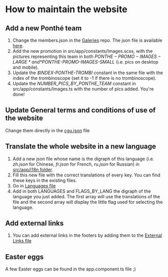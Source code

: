 # How to maintain the website

## Add a new Ponthé team
1. Change the members.json in the [Galeries](https://github.com/ENPC-Ponthe/Galeries) repo. The json file is available [here](https://github.com/ENPC-Ponthe/Galeries/tree/testing/web/app/instance/assets/data).
2. Add the new promotion in src/app/constants/Images.scss, with the pictures representing this team in both *$PONTHE-PROMO-IMAGES-LARGE* and *$PONTHE-PROMO-IMAGES-SMALL* (i.e. pics on desktop and mobile).
3. Update the *$INDEX-PONTHE-TROMBI* constant in the same file with the index of the trombinoscope (set it to -1 if there is no trombinoscope).
4. Update the *NUMBER_PICS_BY_PONTHE_TEAM* constant in src/app/constants/Images.ts with the number of pics added.
You're done!

## Update General terms and conditions of use of the website
Change them directly in the [cgu.json](https://github.com/ENPC-Ponthe/Galeries/blob/testing/web/app/instance/assets/data/cgu.json) file

## Translate the whole website in a new language
1. Add a new json file whose name is the digraph of this language (i.e. *zh.json* for Chinese, *fr.json* for French, *ru.json* for Russian) in [src/app/i18n folder](https://github.com/ENPC-Ponthe/Angular-project/tree/testing/src/assets/i18n).
2. Fill this new file with the correct translations of every key. You can find these keys in the existing files.
3. Go in [Languages file](https://github.com/ENPC-Ponthe/Angular-project/blob/testing/src/app/constants/Languages.ts)
4. Add in both LANGUAGES and FLAGS_BY_LANG the digraph of the language you just added. The first array will use the translations of the file and the second array will display the little flag used for selecting the language.

## Add external links
1. You can add external links in the footers by adding them to the [External Links file](https://github.com/ENPC-Ponthe/Angular-project/blob/testing/src/app/constants/ExternalLinks.ts)

## Easter eggs
A few Easter eggs can be found in the app.component.ts file ;)